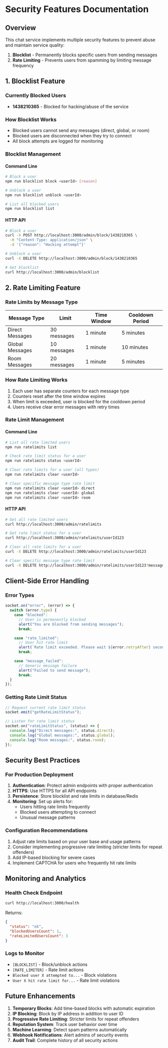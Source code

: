 # Security Features Documentation

## Overview

This chat service implements multiple security features to prevent abuse and maintain service quality:

1. **Blocklist** - Permanently blocks specific users from sending messages
2. **Rate Limiting** - Prevents users from spamming by limiting message frequency

## 1. Blocklist Feature

### Currently Blocked Users

- **1438210365** - Blocked for hacking/abuse of the service

### How Blocklist Works

- Blocked users cannot send any messages (direct, global, or room)
- Blocked users are disconnected when they try to connect
- All block attempts are logged for monitoring

### Blocklist Management

#### Command Line

```bash
# Block a user
npm run blocklist block <userId> [reason]

# Unblock a user
npm run blocklist unblock <userId>

# List all blocked users
npm run blocklist list
```

#### HTTP API

```bash
# Block a user
curl -X POST http://localhost:3000/admin/block/1438210365 \
  -H "Content-Type: application/json" \
  -d '{"reason": "Hacking attempt"}'

# Unblock a user
curl -X DELETE http://localhost:3000/admin/block/1438210365

# Get blocklist
curl http://localhost:3000/admin/blocklist
```

## 2. Rate Limiting Feature

### Rate Limits by Message Type

| Message Type    | Limit       | Time Window | Cooldown Period |
| --------------- | ----------- | ----------- | --------------- |
| Direct Messages | 30 messages | 1 minute    | 5 minutes       |
| Global Messages | 10 messages | 1 minute    | 10 minutes      |
| Room Messages   | 20 messages | 1 minute    | 5 minutes       |

### How Rate Limiting Works

1. Each user has separate counters for each message type
2. Counters reset after the time window expires
3. When limit is exceeded, user is blocked for the cooldown period
4. Users receive clear error messages with retry times

### Rate Limit Management

#### Command Line

```bash
# List all rate limited users
npm run ratelimits list

# Check rate limit status for a user
npm run ratelimits status <userId>

# Clear rate limits for a user (all types)
npm run ratelimits clear <userId>

# Clear specific message type rate limit
npm run ratelimits clear <userId> direct
npm run ratelimits clear <userId> global
npm run ratelimits clear <userId> room
```

#### HTTP API

```bash
# Get all rate limited users
curl http://localhost:3000/admin/ratelimits

# Get rate limit status for a user
curl http://localhost:3000/admin/ratelimits/userId123

# Clear all rate limits for a user
curl -X DELETE http://localhost:3000/admin/ratelimits/userId123

# Clear specific message type rate limit
curl -X DELETE http://localhost:3000/admin/ratelimits/userId123?messageType=direct
```

## Client-Side Error Handling

### Error Types

```javascript
socket.on("error", (error) => {
  switch (error.type) {
    case "blocked":
      // User is permanently blocked
      alert("You are blocked from sending messages");
      break;

    case "rate_limited":
      // User hit rate limit
      alert(`Rate limit exceeded. Please wait ${error.retryAfter} seconds.`);
      break;

    case "message_failed":
      // Generic message failure
      alert("Failed to send message");
      break;
  }
});
```

### Getting Rate Limit Status

```javascript
// Request current rate limit status
socket.emit("getRateLimitStatus");

// Listen for rate limit status
socket.on("rateLimitStatus", (status) => {
  console.log("Direct messages:", status.direct);
  console.log("Global messages:", status.global);
  console.log("Room messages:", status.room);
});
```

## Security Best Practices

### For Production Deployment

1. **Authentication**: Protect admin endpoints with proper authentication
2. **HTTPS**: Use HTTPS for all API endpoints
3. **Persistence**: Store blocklist and rate limits in database/Redis
4. **Monitoring**: Set up alerts for:
   - Users hitting rate limits frequently
   - Blocked users attempting to connect
   - Unusual message patterns

### Configuration Recommendations

1. Adjust rate limits based on your user base and usage patterns
2. Consider implementing progressive rate limiting (stricter limits for repeat offenders)
3. Add IP-based blocking for severe cases
4. Implement CAPTCHA for users who frequently hit rate limits

## Monitoring and Analytics

### Health Check Endpoint

```bash
curl http://localhost:3000/health
```

Returns:

```json
{
  "status": "ok",
  "blockedUsersCount": 1,
  "rateLimitedUsersCount": 3
}
```

### Logs to Monitor

- `[BLOCKLIST]` - Block/unblock actions
- `[RATE_LIMITER]` - Rate limit actions
- `Blocked user X attempted to...` - Block violations
- `User X hit rate limit for...` - Rate limit violations

## Future Enhancements

1. **Temporary Blocks**: Add time-based blocks with automatic expiration
2. **IP Blocking**: Block by IP address in addition to user ID
3. **Progressive Rate Limiting**: Stricter limits for repeat offenders
4. **Reputation System**: Track user behavior over time
5. **Machine Learning**: Detect spam patterns automatically
6. **Webhook Notifications**: Alert admins of security events
7. **Audit Trail**: Complete history of all security actions
